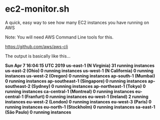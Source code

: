 # ec2-monitor.sh
A quick, easy way to see how many EC2 instances you have running on AWS

Note: You will need AWS Command Line tools for this.

https://github.com/aws/aws-cli

The output is basically like this...

<b>
Sun Apr  7 16:04:15 UTC 2019
us-east-1 (N Virginia) 31 running instances
us-east-2 (Ohio) 0 running instances
us-west-1 (N California) 0 running instances
us-west-2 (Oregon) 0 running instances
ap-south-1 (Mumbai) 0 running instances
ap-southeast-1 (Singapore) 0 running instances
ap-southeast-2 (Sydney) 0 running instances
ap-northeast-1 (Tokyo) 0 running instances
ca-central-1 (Montreal) 0 running instances
eu-central-1 (Franfurt) 0 running instances
eu-west-1 (Ireland) 2 running instances
eu-west-2 (London) 0 running instances
eu-west-3 (Paris) 0 running instances
eu-north-1 (Stockholm) 0 running instances
sa-east-1 (São Paulo) 0 running instances
<b>
